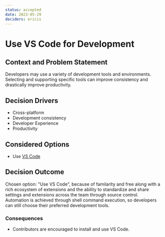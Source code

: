 ```yaml
---
status: accepted
date: 2023-05-29
deciders: ericis
---
```


# Use VS Code for Development

## Context and Problem Statement

Developers may use a variety of development tools and environments. Selecting and supporting specific tools can improve consistency and drastically improve productivity.

## Decision Drivers

- Cross-platform
- Development consistency
- Developer Experience
- Productivity

## Considered Options

- Use [VS Code](https://code.visualstudio.com/)

## Decision Outcome

Chosen option: "Use VS Code", because of familarity and free along with a rich ecosystem of extensions and the ability to standardize and share settings and extensions across the team through source control. Automation is achieved through shell command execution, so developers can still choose their preferred development tools.

### Consequences

- Contributors are encouraged to install and use VS Code.
